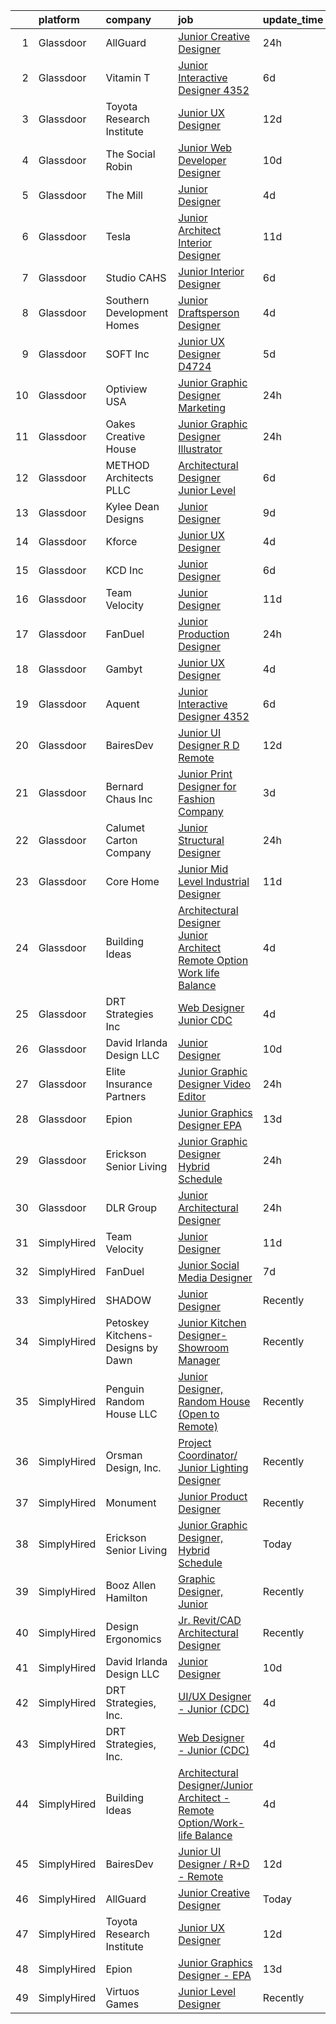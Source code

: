 

|    | platform    | company                            | job                                                                                                                                                                                                                                                                                                                                                                                                                                                                                                                                                                                                                                                                                                                                                                                                                                                                                                                                                                                | update_time   | location            |
|---:|:------------|:-----------------------------------|:-----------------------------------------------------------------------------------------------------------------------------------------------------------------------------------------------------------------------------------------------------------------------------------------------------------------------------------------------------------------------------------------------------------------------------------------------------------------------------------------------------------------------------------------------------------------------------------------------------------------------------------------------------------------------------------------------------------------------------------------------------------------------------------------------------------------------------------------------------------------------------------------------------------------------------------------------------------------------------------|:--------------|:--------------------|
|  1 | Glassdoor   | AllGuard                           | [Junior Creative Designer](https://www.glassdoor.com/partner/jobListing.htm?pos=117&ao=1136043&s=58&guid=00000183a1d92fa4a45ad62f69bbd730&src=GD_JOB_AD&t=SR&vt=w&ea=1&cs=1_a139cc64&cb=1664867709388&jobListingId=1008181072001&jrtk=3-0-1gegtic39jflg801-1gegtic3oi153800-6b2420f902117d4f-)                                                                                                                                                                                                                                                                                                                                                                                                                                                                                                                                                                                                                                                                                     | 24h           | Remote              |
|  2 | Glassdoor   | Vitamin T                          | [Junior Interactive Designer  4352 ](https://www.glassdoor.com/partner/jobListing.htm?pos=114&ao=1110586&s=58&guid=00000183a1d92fa4a45ad62f69bbd730&src=GD_JOB_AD&t=SR&vt=w&cs=1_2a88e1c8&cb=1664867709387&jobListingId=1008165450943&cpc=F4EED0218A761C36&jrtk=3-0-1gegtic39jflg801-1gegtic3oi153800-45dbbc2ffe009176--6NYlbfkN0DMrcEu7yrtATojKJA7cEzGQ3FdRGWLh0CZQInL4ECGI6k5tN82kdM0cJmh4vC7GgggQDvIJaME93-siCc8CewYdoUSr6PBPqrEG1KDMMpBVW3MGgeniwtBM2cZMBedkwMam2HPc019PgExOQnT7OpD9fpgr0syFxiBw5Z7WHLauznNIZ0NTpmrdnleybENvTNP_VaCShwHtldg5HV8EI4cM42hRPO-rZQSpWdXiCO2H6TQyPuJGQRQokB_v8XrqDsiW9zWh_npUFSvRAxxLOmn-7KMS8d5UaZ4L74791XEf3po7omE2kaygZEM1BrQTdCXCXy9Tf-Lc3Tzj6bF9nDZ0kYFdGbsdSQsFy3DpglJ4Hg3PX6A6eGrFHrVJPS5TtIXVpQ544mrR4TgqZTPJcXDEC3xkLo_QrVvIuz-MUaVuoB-Yvo7c4IyYmpnLxN7CE5aDwbpAasGFkCyObhiuLlRXQC2bS9P3qFFPnmNPwPmG2Lf8aWYk0en)                                                                                                                           | 6d            | Santa Monica, CA    |
|  3 | Glassdoor   | Toyota Research Institute          | [Junior UX Designer](https://www.glassdoor.com/partner/jobListing.htm?pos=113&ao=1110586&s=58&guid=00000183a1d92fa4a45ad62f69bbd730&src=GD_JOB_AD&t=SR&vt=w&ea=1&cs=1_c5f9b850&cb=1664867709387&jobListingId=1008154395626&cpc=334ABAF5D42DC775&jrtk=3-0-1gegtic39jflg801-1gegtic3oi153800-f67843274f24dfd7--6NYlbfkN0DSgjPPcnEdvoK3uuxfISLALE6pB1FR7YSHOr_tSg5_QGIhoz_2VqUepdcKLBLI_zT8gjyfR1r67aOTbgheK19SQpXGle3g4VY2c30lMRAY4mIgBgEwCLhgJWsabSw76xIdLQzQTrpVtAGGFxggeZHQv2ARMYsVTb7oNmNoJVFJjyIc4Ag7TCw6NhUEhyyO1j2YwBJx5FeUwGbtHgx-jY5lf24NvA2YL-y6MvkiT2JBL9Vm5F9zf_Nlg27UQrdXD-f2WJqRU1L6_OmCFRsZ0mMOFX_pG76YLt93RnP2zGIfkgXz9SKOVSvSqYZhIJv1_BCDhJYHKYki06RXYz0d4iJ1yBuzNXu7lE2QDBRBd_SLtpVYIbMz_sAxwylPvgH1AW3f6VQQMGL5KOt5B55c9FZIbsZ7dtVet5ZpRUI0xzM4iNV-GtmTi0quC6JxO1yRl8DzML3T7Yg5-mnCsK4P1VK-LCBdTZGxiy4uV8w4skN4dWZVr3wszgHdOtsVZuLHDSFI_TLtk632q0sdsQy3awyJRjn0lUg3RJT3uto32qyoACokUOZJeQjfMzqfL2v0OhTTTuHwwICI9w%3D%3D)                                          | 12d           | Los Altos, CA       |
|  4 | Glassdoor   | The Social Robin                   | [Junior Web Developer Designer](https://www.glassdoor.com/partner/jobListing.htm?pos=110&ao=1110586&s=58&guid=00000183a1d92fa4a45ad62f69bbd730&src=GD_JOB_AD&t=SR&vt=w&ea=1&cs=1_aeec2533&cb=1664867709387&jobListingId=1008158385207&cpc=1160948BCBA38B5B&jrtk=3-0-1gegtic39jflg801-1gegtic3oi153800-a4700ca198d49a1e--6NYlbfkN0BVEiCwtio_zq3mOGmhG3aHdQny94tlzy-k67z9IkphDraalBvzlH_uzJy8THcCVP2waJSd3yiwSETxdtK4p7WGdYe6iEdQIgLTJgRkgtmaAG-Ira_mL4q6O-3H-ODYq0f377Ah1rO660J0oLi7zvjCMqIM9s-nWo1gLlJP3or2dewY9edJ01451bpvce_yHEf2jgI3HsrPrdxzkZDip7A9YRNH_EJqnVYv-DSnviDPRwbGVVgkRNBZo0jPjELbzCVqHyeVbPM-V9eX1T2xXsu5B1_gnUWytabnUqDBrkCAYWF4uhbQXkuTIxHy3Nj_CFYj8TnjhWMtsfXfy21knjRX5LBlSL1EqaRhkAveF5yez3_mLuvXU9alh3uIsvgUKc9LUmiNB014rENd765xCa0bQAr14pkTVRvr6CzAEYp51IqVK1XHLZyn211tD6nIF_gFoF35pPTo-dxQiQZF9tLwHlqWo6N64Chpjmu5WdDqEjjYYr5bRFL7HJkUgt4hb1dQHlembUI5gaBdykFfPEiL)                                                                                           | 10d           | Dallas, TX          |
|  5 | Glassdoor   | The Mill                           | [Junior Designer](https://www.glassdoor.com/partner/jobListing.htm?pos=130&ao=1136043&s=58&guid=00000183a1d92fa4a45ad62f69bbd730&src=GD_JOB_AD&t=SR&vt=w&ea=1&cs=1_4858ca01&cb=1664867709390&jobListingId=1008172673054&jrtk=3-0-1gegtic39jflg801-1gegtic3oi153800-1a6e140fb066fe51-)                                                                                                                                                                                                                                                                                                                                                                                                                                                                                                                                                                                                                                                                                              | 4d            | Chicago, IL         |
|  6 | Glassdoor   | Tesla                              | [Junior Architect   Interior Designer](https://www.glassdoor.com/partner/jobListing.htm?pos=109&ao=1110586&s=58&guid=00000183a1d92fa4a45ad62f69bbd730&src=GD_JOB_AD&t=SR&vt=w&cs=1_202e5745&cb=1664867709386&jobListingId=1008157147737&cpc=AC285F3A3ECA6BB0&jrtk=3-0-1gegtic39jflg801-1gegtic3oi153800-baab56ef739f0413--6NYlbfkN0BkX03mv_qGbDFMol2YHqLRvzzvm2LmpzMO_FcYL_FtJlnJTzsjtFTdelRG5HbGrIeCZP9oCSI6IjmtPfiaj1XlVDlKXTdk79O9MqA69GgrhOkpmoaxVkjofgwpyWtxEPX-zC5RzbA9b3UcYY3vSKuaYyofKiHffW3Wu3hWJtqiaAsnMzU8A_Pr9_S6Yr3vrnf0Yyya_xzDhsUejTtw0lC4I4s40oilDv8cFVgpTm8UpTxKSsYJQqnHX1A-rbUuPF4m0naIGl9lzuH6CUDTGge_F7vZ0VCevUuA9WEtiHxfAVoVSn8JnIfekaBBZalodqEtdP2vJNl-wyX8y9F7dwm1nMhYUPCyA6QV4U4YbmSx5pjX-y9sUdW_jMXEHPUeMTkJ_xt8hCsWs3gQx9K2dwkKOLFZTEQigV_d2RiEYWqbaZGWlXYtSVHUB6zFAZjWnklnlLkIcXhfKMSD0H35yfO6iABfeo-3VCnzgDh0TMgz21sJAPm_mLvZFfrTAYrbe_g%3D)                                                                                                           | 11d           | Austin, TX          |
|  7 | Glassdoor   | Studio CAHS                        | [Junior Interior Designer](https://www.glassdoor.com/partner/jobListing.htm?pos=105&ao=1110586&s=58&guid=00000183a1d92fa4a45ad62f69bbd730&src=GD_JOB_AD&t=SR&vt=w&ea=1&cs=1_63d58782&cb=1664867709385&jobListingId=1008165933467&cpc=BBD63848FB84346C&jrtk=3-0-1gegtic39jflg801-1gegtic3oi153800-a01a5fd29f97d5c4--6NYlbfkN0DI5hppOxWOBgc174CRcwCmRLsHO3FD312RuL3u3fOfFBm2g3QpF4lgnho_ExlUiGkhkr70htCxpGbDgmcJR9_63K7l6s2u-FTfni3c7wjkBfzyRznSnZAaU-Ca0kRfKpIFXjn1Crtz2B2Yu-4kctoevK_Au9y-5ZC5vwDwulv-simWz9TDG3D9WfyyjwlKQSKWpoz4b-9A35F_TwJS77eMbC_vAsUZ9_i9xgEGCtofQoUh4pRpoFiDkWuHkVaGI0ejiqoKB1mE3CmCxfBAZZsc_yoSQGPLigchMlHX32apgByLdayJ28Fhy4Xsk3ufy3gGIZhUxAt3PHq1svkAU5rGbNvVezl-NNypaYNsGOsWH9IfEe-jTnSSbiCSNkzchoGp90oAb9ihdwBWjSh0IXgtSzCd9ztSolOCjznx1lH7bZBP6NZjJyA7_HH8ZMwWw1mWwdAR7XXNGz6xNg7DPW2v4viFlqGjSfS9FitMJODExDImBYCsqChVnDo-w3XkNg7X8eivwLkbbw%3D%3D)                                                                                                    | 6d            | New York, NY        |
|  8 | Glassdoor   | Southern Development Homes         | [Junior Draftsperson Designer](https://www.glassdoor.com/partner/jobListing.htm?pos=123&ao=1136043&s=58&guid=00000183a1d92fa4a45ad62f69bbd730&src=GD_JOB_AD&t=SR&vt=w&ea=1&cs=1_44289592&cb=1664867709389&jobListingId=1008171027254&jrtk=3-0-1gegtic39jflg801-1gegtic3oi153800-e982a287aa41a65c-)                                                                                                                                                                                                                                                                                                                                                                                                                                                                                                                                                                                                                                                                                 | 4d            | Charlottesville, VA |
|  9 | Glassdoor   | SOFT Inc                           | [Junior UX Designer   D4724](https://www.glassdoor.com/partner/jobListing.htm?pos=124&ao=1136043&s=58&guid=00000183a1d92fa4a45ad62f69bbd730&src=GD_JOB_AD&t=SR&vt=w&ea=1&cs=1_e12be8e7&cb=1664867709389&jobListingId=1008168032948&jrtk=3-0-1gegtic39jflg801-1gegtic3oi153800-abeb21ce7308843c-)                                                                                                                                                                                                                                                                                                                                                                                                                                                                                                                                                                                                                                                                                   | 5d            | Remote              |
| 10 | Glassdoor   | Optiview USA                       | [Junior Graphic Designer   Marketing](https://www.glassdoor.com/partner/jobListing.htm?pos=107&ao=1110586&s=58&guid=00000183a1d92fa4a45ad62f69bbd730&src=GD_JOB_AD&t=SR&vt=w&cs=1_569d3c68&cb=1664867709385&jobListingId=1008181289962&cpc=ACAF1607C5C1E404&jrtk=3-0-1gegtic39jflg801-1gegtic3oi153800-4695a573cfda8007--6NYlbfkN0Cd5ZvLdai7cR0fypH5_WiGezUQesq24dbKuF0ly35ya4IdfCtp78t7xY3oWe0vUXp8QL-R40ejT13w5eYYkLf_R7Ea-pwhMMwLFoMDszsPzA9kQS0l8i2EF_F9LzkHGj5MMyOMWIpZc733e4EbuEhVv37DUhvCchSXVKcxHFf0dFcJJQc8Kek7uPQ7tg2j8iYXzHbDZnioxu7UN7lK8CQu7N8lFVnEV-oFu1Eln9yFjnNSxmdgXAi5k5QoNaDyxUQI918gnap3Gzkq5Dt61gda83HFdfEDY8307merizWvTEMaBy-nsO1WjLiE7B-prKsWW7TKAc_yaKjhboy7YdHCDg1Zs5w97MHJjbF2wOWA_tmZryRFhiJVS6c6nv5qrVB7-5DGIqOPispYR4GOdkN7wvzTbz0VKarJ24JrNb79eT-9eOWvR8WG_L0PG2KE97U4BxKA5_FCVvNHju_pawz8uWVgbHqPCNdPX6wnuV_mt63qZxD8NIEQ5pfpZ5n4Vcu7nDm399GWcQ%3D%3D)                                                                                              | 24h           | Jacksonville, FL    |
| 11 | Glassdoor   | Oakes Creative House               | [Junior Graphic Designer Illustrator](https://www.glassdoor.com/partner/jobListing.htm?pos=119&ao=1136043&s=58&guid=00000183a1d92fa4a45ad62f69bbd730&src=GD_JOB_AD&t=SR&vt=w&ea=1&cs=1_55eb032a&cb=1664867709388&jobListingId=1008180462829&jrtk=3-0-1gegtic39jflg801-1gegtic3oi153800-7d7b7201f1049896-)                                                                                                                                                                                                                                                                                                                                                                                                                                                                                                                                                                                                                                                                          | 24h           | Oklahoma City, OK   |
| 12 | Glassdoor   | METHOD Architects  PLLC            | [Architectural Designer   Junior Level](https://www.glassdoor.com/partner/jobListing.htm?pos=111&ao=1110586&s=58&guid=00000183a1d92fa4a45ad62f69bbd730&src=GD_JOB_AD&t=SR&vt=w&ea=1&cs=1_7e8c7d5f&cb=1664867709387&jobListingId=1008165302403&cpc=2CAED5C921A5F994&jrtk=3-0-1gegtic39jflg801-1gegtic3oi153800-f9dce6c78ba47d22--6NYlbfkN0CO3DEfAY9A68AIVwcxeRGvQUfeLcLgbZIyCfLEHxv2SRUguGQXX01tUzENjghuhaQHQuA7KkMCqbvHtt6pqHIQQT6og5MPzlZ_kzal7oTMeoRhvxRx0zTISGet1tqd_zCozlq_F1wPdSktW57OBvqQPerhuNmfKO-sVgu6iaFQ-nnb0RbS8hEShM3_Stgp9dXX02dztw49pkFdiUryZ0_9AM3FPxISyiSW7VskNfpd5bpgt-SuWYqckg5ZSVBbw5Q9ic6NwoXhmhi4Qq_Q67pc6F-rKos3ETnu-vqyHZu1T2gfVJKgd5hNZ1NbiLrWR6gTJZZaf169JjaxODY085Ppj_lCA9BcLP3h__U7MF4Xow51XcZaJjDcVNsamkErK91LDUo9hfSVrljilrFGw7qV1LhAYjVVs2HophPGXlpGRy8mt6XAC8Jd3Qgo7kdNnmT0VgUodJZ6g8qlYje3gUHS4nV8jmt7PbiiHtm7VTNTu8bj3EUkwqoFEzjbzv9NEcIYPLagSPxVncvIcBroKVzp)                                                                                   | 6d            | New York, NY        |
| 13 | Glassdoor   | Kylee Dean Designs                 | [Junior Designer](https://www.glassdoor.com/partner/jobListing.htm?pos=102&ao=1110586&s=58&guid=00000183a1d92fa4a45ad62f69bbd730&src=GD_JOB_AD&t=SR&vt=w&ea=1&cs=1_6a1eece3&cb=1664867709385&jobListingId=1008159854486&cpc=BCE4811A78D39AF3&jrtk=3-0-1gegtic39jflg801-1gegtic3oi153800-fcfa0780f01d2a55--6NYlbfkN0Cp_WSJKd_Pz82imZmURPbhd3kYBsiZi4lpMLOH6vOlLB-LEcol-KST92eX56XseSu7_XRBgLNnsukvZSvayF_ibuyQRI24QrLIgeW_X0TIP-1c6XBOjUXYISGabDf_znZ3LIGyqdBdxLV8g6yeWLqNY_BrjwfwWYrcmDQFmiH78O87KxhNaJwXdVsXSk6s9_8oYEss5fLk8VQWxPP7t9U_mQ4nRClqt_G-H9ULiMzNGBhkyn4CZelaW-kboioISh66gNYCcQCc31LhxarL7hH90HNFPTh4mQLH5OJdE3vr8QyHBMEB5ZQYGlwqWT48JYRJF9UDkWE80af5dnjVSTmV1jPq7BtPVZzSjOUEeX9wQiBOgG46kOt2oP0uKCS_kADzJhPH_SOgLL3lwO0AmlDEMIxpkybiQvu1mGkVDBrwtb5NiDk7WlR6a-E9FyM7kvmGnWr8aCaeljTuQeRZyr5uxXX6M4naxI3Z78huvejWCji4RCQqFIi4AyVSsLQUc0g%3D)                                                                                                                           | 9d            | Las Vegas, NV       |
| 14 | Glassdoor   | Kforce                             | [Junior UX Designer](https://www.glassdoor.com/partner/jobListing.htm?pos=115&ao=1110586&s=58&guid=00000183a1d92fa4a45ad62f69bbd730&src=GD_JOB_AD&t=SR&vt=w&cs=1_aa0a6caf&cb=1664867709387&jobListingId=1008171475806&cpc=AC285F3A3ECA6BB0&jrtk=3-0-1gegtic39jflg801-1gegtic3oi153800-4a452bcb5cd9e192--6NYlbfkN0C5IatSLh_Ak1q39eQQoPIxD737RW9NeiYGvIRXkrLjEBkC4LI6KweFWWPiS1PvvlwxA2m4CamoTgepIAcWS80dPYAlTDVotPDnTeOmZ3__NdUJMpsQ3s7hqh9LKGbit0-us6r01nDV-_8hIfKReOSUzPHKs3LRX9K02WsIylTwfIT-Oc6-pOe4ayL4YP-UrA44lDRb2-fwXAaHYpnMuvazFpl73ItFl2iRY6hezUv-OEPrZQnXD0O1KXJw5XUZyf9Mei1JbYXvBwvm3C7V5WUb0fjZGVJXgv10y-pH91hQrnB5E5Q-uhNzHTOysdzYSe9s9C2GUVIsn_zSqq3bs6nli2RoIeTDfHtc7lnhLiRlVUolO5OyHG4eDff-pdv4LbGKojRhsJj8lrgPumskswUUp8mHofxw9uFnXLA2hVBL3swqj3mD2EQYEfVxLJJawKlyFOKQaXJsLt6lvCQ6WWiiJ3qZXOxVm0emXmIxUqmkMvom9blsj2qzhskN_4g9Sm4GwqL6KtYTtzTo3q30ULIcvFJK9nAipLe2iZoWlpZ8K0YApX9RuaENof00XgKQNBHIqCK6jcXuPZmyq4BfKNLGEMAjdrdqSEw%3D)                             | 4d            | Wellesley Hills, MA |
| 15 | Glassdoor   | KCD  Inc                           | [Junior Designer](https://www.glassdoor.com/partner/jobListing.htm?pos=129&ao=1136043&s=58&guid=00000183a1d92fa4a45ad62f69bbd730&src=GD_JOB_AD&t=SR&vt=w&ea=1&cs=1_34926c48&cb=1664867709390&jobListingId=1008166297498&jrtk=3-0-1gegtic39jflg801-1gegtic3oi153800-a6248765106b541b-)                                                                                                                                                                                                                                                                                                                                                                                                                                                                                                                                                                                                                                                                                              | 6d            | New York, NY        |
| 16 | Glassdoor   | Team Velocity                      | [Junior Designer](https://www.glassdoor.com/partner/jobListing.htm?pos=122&ao=1136043&s=58&guid=00000183a1d92fa4a45ad62f69bbd730&src=GD_JOB_AD&t=SR&vt=w&ea=1&cs=1_c188b891&cb=1664867709388&jobListingId=1008156664488&jrtk=3-0-1gegtic39jflg801-1gegtic3oi153800-158a96fec4a60011-)                                                                                                                                                                                                                                                                                                                                                                                                                                                                                                                                                                                                                                                                                              | 11d           | Remote              |
| 17 | Glassdoor   | FanDuel                            | [Junior Production Designer](https://www.glassdoor.com/partner/jobListing.htm?pos=121&ao=1136043&s=58&guid=00000183a1d92fa4a45ad62f69bbd730&src=GD_JOB_AD&t=SR&vt=w&ea=1&cs=1_298e5760&cb=1664867709388&jobListingId=1008181112164&jrtk=3-0-1gegtic39jflg801-1gegtic3oi153800-8e23cb7f0ffa0fd0-)                                                                                                                                                                                                                                                                                                                                                                                                                                                                                                                                                                                                                                                                                   | 24h           | New York, NY        |
| 18 | Glassdoor   | Gambyt                             | [Junior UX Designer](https://www.glassdoor.com/partner/jobListing.htm?pos=120&ao=1136043&s=58&guid=00000183a1d92fa4a45ad62f69bbd730&src=GD_JOB_AD&t=SR&vt=w&ea=1&cs=1_ecb8a25d&cb=1664867709388&jobListingId=1008170290257&jrtk=3-0-1gegtic39jflg801-1gegtic3oi153800-56ffb5caf77c5941-)                                                                                                                                                                                                                                                                                                                                                                                                                                                                                                                                                                                                                                                                                           | 4d            | Ann Arbor, MI       |
| 19 | Glassdoor   | Aquent                             | [Junior Interactive Designer  4352 ](https://www.glassdoor.com/partner/jobListing.htm?pos=112&ao=1110586&s=58&guid=00000183a1d92fa4a45ad62f69bbd730&src=GD_JOB_AD&t=SR&vt=w&cs=1_9db26f4c&cb=1664867709387&jobListingId=1008165513680&cpc=9908D8D4413DBB8A&jrtk=3-0-1gegtic39jflg801-1gegtic3oi153800-bf130ab23b83691d--6NYlbfkN0DMrcEu7yrtATojKJA7cEzGQ3FdRGWLh0CZQInL4ECGI9gD0Wolx9R2v-Aex0-GK04wuCgzflPBRkRQfW92hu5bdB7I5i80oD0xKC7ZbT0oWx1mhDK9tT_G3lq83ALv5_npUo_hMljb4KaRsw9wJdbbIoRv6v9BEzOoHSMB09PFnPjUSL9qBMhxw_hcJBbm_WXjlXU660GYkXEW2qQ1C90B6FYqDkwuuiIbCVd2ZSrHmx7SGn3rlQVOVXcoNj1kWu2TPb7A4u9JnICXBfcKqdgoBbb3uMI-OI9CGhm_qUhBzJI1HdVn_EwgjpQsEuwvbbxYl0jkY4WnQfjNvmgC_0VVGN619OozFnfAWCQAMMB2h2wLgoWN8qeJ9KkAyj9KDkROiwcJRIfjZvLhQLDAAw8Q1VlQENpp6EaRmSUcgLxYAupI-il_-zyHEv71WtjO28wRC2ogWpIVIA%3D%3D)                                                                                                                                                               | 6d            | Santa Monica, CA    |
| 20 | Glassdoor   | BairesDev                          | [Junior UI Designer   R D   Remote](https://www.glassdoor.com/partner/jobListing.htm?pos=103&ao=1110586&s=58&guid=00000183a1d92fa4a45ad62f69bbd730&src=GD_JOB_AD&t=SR&vt=w&cs=1_ec3a25af&cb=1664867709385&jobListingId=1008153488457&cpc=AC285F3A3ECA6BB0&jrtk=3-0-1gegtic39jflg801-1gegtic3oi153800-22334d203f101bca--6NYlbfkN0BfEGkshao4EhrCCf7LYqKO8VNtf9vkQrewuI3DmTR_-G3zJxSBeo1ORWaJUaUR2cJI3o73wb8YKaLcgKq9WK8IYI59m15eV8vcglsZZ7ypdJc15E26d6NhZag-UM6mUgzEdNHISO5vO8yL995Y577DP1X9IU0A_Gw2Cg4aVT9LV24askMhQnJMU4ee5wcut9HHaZSMtcLpiRWwSquTZrv7a0WX-h1m2l0YAxcaNdO-0w2A3fNoip9y5WyZ7JIsozqFmjQbOq7tVf1MpRw94HJiKOhf1C8uDr7ITd94LflU9CmCTeUTFaFSt-jm6ZCqzOAVCY1-bC9lfRNTJrBFTpzitlxr9hQ43mvY3z8fqU8PJalCY2IVeCEbzzRJHadXxiNveM6vgfmi7E0jBUxx1ofkb71hWP6mvR1zDXnIaGF-_p4_vVEjF_wpxqeOzieEMyUDf4CTX1GeGWPayPT32s_c6utTPse7NiJJEVc4WNCntMiJvQL_3jyY74cwpZXAJC4WvisnHly-OIdht5N6UTfyYhRbNAYqAfLEhocalmVsHzpAfnwkxTy3_rcEVnuiIllMWsoT3A6IkgLTLwWKctQI)                            | 12d           | Colon, PA           |
| 21 | Glassdoor   | Bernard Chaus Inc                  | [Junior Print Designer for Fashion Company](https://www.glassdoor.com/partner/jobListing.htm?pos=126&ao=1136043&s=58&guid=00000183a1d92fa4a45ad62f69bbd730&src=GD_JOB_AD&t=SR&vt=w&ea=1&cs=1_1109d82e&cb=1664867709389&jobListingId=1008174856793&jrtk=3-0-1gegtic39jflg801-1gegtic3oi153800-ee25163606fae2f3-)                                                                                                                                                                                                                                                                                                                                                                                                                                                                                                                                                                                                                                                                    | 3d            | New York, NY        |
| 22 | Glassdoor   | Calumet Carton Company             | [Junior Structural Designer](https://www.glassdoor.com/partner/jobListing.htm?pos=125&ao=1136043&s=58&guid=00000183a1d92fa4a45ad62f69bbd730&src=GD_JOB_AD&t=SR&vt=w&ea=1&cs=1_4698d9ed&cb=1664867709389&jobListingId=1008182331157&jrtk=3-0-1gegtic39jflg801-1gegtic3oi153800-bfca536fabb7f1f2-)                                                                                                                                                                                                                                                                                                                                                                                                                                                                                                                                                                                                                                                                                   | 24h           | South Holland, IL   |
| 23 | Glassdoor   | Core Home                          | [Junior   Mid Level Industrial Designer](https://www.glassdoor.com/partner/jobListing.htm?pos=106&ao=1110586&s=58&guid=00000183a1d92fa4a45ad62f69bbd730&src=GD_JOB_AD&t=SR&vt=w&ea=1&cs=1_f990f96b&cb=1664867709386&jobListingId=1008156590778&cpc=E773D000C9BC26FA&jrtk=3-0-1gegtic39jflg801-1gegtic3oi153800-626ca36a7bdbee6d--6NYlbfkN0Bv3BuL00Aja834RgiiAmOpNJI9Ln7tSjVxl8MWezLy2sN4lrFKydtuizsZoCWwV-S61gF-1oUn-Sd3L1bXUnEZjAAehKd39JoA2NQorIcg3pjaG_zRYwsT_E7Z1Yei4bTmJpNx8OWpsNunDDt1K2xp2EHWLTOmpgv4VcUkZEJNQ-H1R7y6E5bwISB65b7405otP5Az94_IlzEIzLCHQyQ6wiMn_i5Sh63WBSc7lhxS8IKNX2vJNIC-g4l6uxGZLql39CBudmxx3asrQBEigj1STUUF_JbH8G2XDaQJPR3RU7hPVTKPGUtvdgwS2vkrZjJ9mf72WfmE6R7eLmhrzrVrIeU6hrmaY06f-u6lQM56Z1MTb2mkm1UpAuCET4475X1GoYrMMQ7BjPJt6fexnECuVKy68A6j3OSsBbCDwcfInS0IMC0pyT4NT1W7D8ZR9Sg24ZLfc5Do5oFW80qGGLWX6W5kTgDP-RJ9-kau10wTUHVCxmo4Tr2W5unE8uam9Kzsiiap_d-IX6e6wikxileJuZIz4iS5FYE%3D)                                                                    | 11d           | New York, NY        |
| 24 | Glassdoor   | Building Ideas                     | [Architectural Designer Junior Architect   Remote Option Work life Balance](https://www.glassdoor.com/partner/jobListing.htm?pos=108&ao=1110586&s=58&guid=00000183a1d92fa4a45ad62f69bbd730&src=GD_JOB_AD&t=SR&vt=w&ea=1&cs=1_947af7f9&cb=1664867709386&jobListingId=1008171437008&cpc=42BEC95245890617&jrtk=3-0-1gegtic39jflg801-1gegtic3oi153800-219b57044d28879b--6NYlbfkN0BoeN8o2TtYIymYcGb3iHz_h7Kekt3ZVqOBcUvSGCcqparWjHNWVZZeWm_o72GM03fkO-FISpGjvi4pdg0b0qwW4F72u2hYhog7KeZh5pias19Rn4o8jGfQIOtxJheQWe-xaLrRfQU2ZbBuQctM44gLQG6MR5PCtcJMpquPKL3utDUq2MH-VfxrdwcE7Lro0mCpXveVwQNFusYHGZ5BoggkL-m_0bqpIO2p-39NwHhcb8lG4Dqlw6R6UEMyvwP_jBy-zhFsfPvzewyboGcPyEzjA4yQ215MY6QsBOJOJhPb0ticsM3UQkJKyUTmNNRpPiKIKjkeuPFTfGDum0q6Vtohbeo6Ynt41VBhuPD70gnmfY7W5WHSDk_GpfsOvozlFtWjHAbTgFRK3Uj7SVuLmcm-s8W2kDB4eSs1xgj9fNoD2Z4amrEjWWt0yKoUqdpSr0pJKgmVp7cezfrH6eTfZFdTAHwhQmQWxzHXbM1oyXtoDcJl0CMxXky6LFoCwD2_ddUTVxgvbNqnQ-WYQHie1H2N0SHD130_8tOeWPhwgqdsdg7nySf1YyIA-t0Tl3h-wUE%3D) | 4d            | Nashville, TN       |
| 25 | Glassdoor   | DRT Strategies  Inc                | [Web Designer   Junior  CDC ](https://www.glassdoor.com/partner/jobListing.htm?pos=128&ao=1136043&s=58&guid=00000183a1d92fa4a45ad62f69bbd730&src=GD_JOB_AD&t=SR&vt=w&ea=1&cs=1_e03c7217&cb=1664867709390&jobListingId=1008172109669&jrtk=3-0-1gegtic39jflg801-1gegtic3oi153800-5ee42a531f4cdbb5-)                                                                                                                                                                                                                                                                                                                                                                                                                                                                                                                                                                                                                                                                                  | 4d            | Remote              |
| 26 | Glassdoor   | David Irlanda Design LLC           | [Junior Designer](https://www.glassdoor.com/partner/jobListing.htm?pos=118&ao=1136043&s=58&guid=00000183a1d92fa4a45ad62f69bbd730&src=GD_JOB_AD&t=SR&vt=w&ea=1&cs=1_a35278af&cb=1664867709388&jobListingId=1008158917300&jrtk=3-0-1gegtic39jflg801-1gegtic3oi153800-ebe0bb29279e129c-)                                                                                                                                                                                                                                                                                                                                                                                                                                                                                                                                                                                                                                                                                              | 10d           | Remote              |
| 27 | Glassdoor   | Elite Insurance Partners           | [Junior Graphic Designer Video Editor](https://www.glassdoor.com/partner/jobListing.htm?pos=104&ao=1110586&s=58&guid=00000183a1d92fa4a45ad62f69bbd730&src=GD_JOB_AD&t=SR&vt=w&cs=1_8c7d289b&cb=1664867709385&jobListingId=1008181127584&cpc=76BDADE3D6D9A820&jrtk=3-0-1gegtic39jflg801-1gegtic3oi153800-217309723af9222e--6NYlbfkN0B4jp5mfsiLEiFpPCxOna81i2z6rJx9ZIZWhVZJ6SFnYfVQEZywHNdoFAJzM_W92NNFCGb7k2B7j3COkg7c_g4ydRHQBoS7uTSd8G9Ebt5LYCMrmtYGtZpuSSZzmQDa1ARWAgQwZT37U7sLnD4sG5FghobUI8WOOCzQHxG7ih1V5RYTGMAxoWZcEc16yOuQBsbr_Jjg9PyY4ac_g5xy0urpwYvHRBBhCF8h29mFH93-DiATHRqEhGmYlQdJ8JzNdWqK_t3-mGa0FzkykEXXrp_vlT-Nc-P-XB7IXDUdTzDePjioDZ9s6BXgB59PPGNc8QFnHybAFcjQfCSFLNj8fQlYFgo186EpaQ-U2QLl7E_4h0-Ck4AsxfIwAWGebPnsGqnJWy2rSuFYNPNUz7W_FjDVkehN47wW44Kk5D1TgXzfx362wjItkyQwaQUo0QRt-_MNKthtAvzWzQBYi8vV_D6pmQkXmhRCmA2UIengEI8HKpddM4SSLoQDe8FWg6vofSra7HGIcLkjwQ%3D%3D)                                                                                             | 24h           | Palm Harbor, FL     |
| 28 | Glassdoor   | Epion                              | [Junior Graphics Designer   EPA](https://www.glassdoor.com/partner/jobListing.htm?pos=127&ao=1136043&s=58&guid=00000183a1d92fa4a45ad62f69bbd730&src=GD_JOB_AD&t=SR&vt=w&ea=1&cs=1_0691ef37&cb=1664867709389&jobListingId=1008151556127&jrtk=3-0-1gegtic39jflg801-1gegtic3oi153800-514c94be094b6f47-)                                                                                                                                                                                                                                                                                                                                                                                                                                                                                                                                                                                                                                                                               | 13d           | Remote              |
| 29 | Glassdoor   | Erickson Senior Living             | [Junior Graphic Designer  Hybrid Schedule](https://www.glassdoor.com/partner/jobListing.htm?pos=101&ao=1110586&s=58&guid=00000183a1d92fa4a45ad62f69bbd730&src=GD_JOB_AD&t=SR&vt=w&cs=1_3ca13382&cb=1664867709384&jobListingId=1008181622820&cpc=52D3555E595CCC3C&jrtk=3-0-1gegtic39jflg801-1gegtic3oi153800-0951b05987dfed0f--6NYlbfkN0Aw3paYmwU6FofVDdXTN6b2jRH4engFYV06vIOeUBvgcMPmiZAagjCk1RrrziBtCf7tpnaIWTetQkU4Bk801G2TR76OEPdi5tqiW5RJSEKhClqLDEX6Edi6ruZ8jWTKy4HMvfAcukzUPcxMktpIdwdVjvOEItJhGX0NcMu91RrkW8vjKZfufOqILXUCeVvJdtL1LnOvgSdK7RtlfeSz03Op6nbgX2UwEx_LJ2NUZYFgDEMgB2scxo1SGlou-6t7GK8-Chd_J7C7EI6hnFvZ6IpOwCIr51dbSFF0ABslH4bBPmtwGBdVPz0aWUXLbn2XPEREDw7PkJCFv59TLtJ6i9qtXjSKmS-dMFrvzQCNSiZFXskZat6Rruy9_Ccov6zDlpn-nvLWQm9GXIAYZzUREYihSXfwDE4RyNuDgyJqM-XdocB07CcHqs3QlP9vw--dXAGhcO3UYwiDki4Qd6Bt3gnfD1Ip8knAVNTFIBvCgVMRRujXnWV6W3DL0zWE0eZI8hHC8Ql9lsQomeW5-jWpWOsX8K6rvzrzvX8Gs2sq-r9gqJiEYS0roKar)                                                     | 24h           | Baltimore, MD       |
| 30 | Glassdoor   | DLR Group                          | [Junior Architectural Designer](https://www.glassdoor.com/partner/jobListing.htm?pos=116&ao=1136043&s=58&guid=00000183a1d92fa4a45ad62f69bbd730&src=GD_JOB_AD&t=SR&vt=w&ea=1&cs=1_e0ccfa57&cb=1664867709388&jobListingId=1008182185380&jrtk=3-0-1gegtic39jflg801-1gegtic3oi153800-5a4f85e0ebbe7dbe-)                                                                                                                                                                                                                                                                                                                                                                                                                                                                                                                                                                                                                                                                                | 24h           | New York, NY        |
| 31 | SimplyHired | Team Velocity                      | [Junior Designer](https://www.simplyhired.com/job/sEBKX6T3LWHxGCzkGvfEOfbV34cLFky3FMq-zwVEgitp-90KjPNDJA?q=junior+designer)                                                                                                                                                                                                                                                                                                                                                                                                                                                                                                                                                                                                                                                                                                                                                                                                                                                        | 11d           | Remote              |
| 32 | SimplyHired | FanDuel                            | [Junior Social Media Designer](https://www.simplyhired.com/job/Fz3BgXuKqLYDHzhJZWJNivi1VI2AQLk55lnW0DRiuDRHCDnAljnsYQ?q=junior+designer)                                                                                                                                                                                                                                                                                                                                                                                                                                                                                                                                                                                                                                                                                                                                                                                                                                           | 7d            | New York, NY        |
| 33 | SimplyHired | SHADOW                             | [Junior Designer](https://www.simplyhired.com/job/agjV5-y7l0QccSCnq658GZwD0W9D72p0vH3jw7aFomUueqQec7xVvQ?q=junior+designer)                                                                                                                                                                                                                                                                                                                                                                                                                                                                                                                                                                                                                                                                                                                                                                                                                                                        | Recently      | New York, NY        |
| 34 | SimplyHired | Petoskey Kitchens- Designs by Dawn | [Junior Kitchen Designer- Showroom Manager](https://www.simplyhired.com/job/bBgCganqxhHUWIHHbG6LIz2kj7TjXarug96hiSAewXa31mDSMjPzGg?q=junior+designer)                                                                                                                                                                                                                                                                                                                                                                                                                                                                                                                                                                                                                                                                                                                                                                                                                              | Recently      | Petoskey, MI        |
| 35 | SimplyHired | Penguin Random House LLC           | [Junior Designer, Random House (Open to Remote)](https://www.simplyhired.com/job/YO9cGOA5iSYWX3EyHHyLnAzMZHKBXbpadUeaCXhwzvjdv53khg9dPA?q=junior+designer)                                                                                                                                                                                                                                                                                                                                                                                                                                                                                                                                                                                                                                                                                                                                                                                                                         | Recently      | New York, NY        |
| 36 | SimplyHired | Orsman Design, Inc.                | [Project Coordinator/ Junior Lighting Designer](https://www.simplyhired.com/job/qeQqXzlfGbdfRBO0FwavW7yHx-gXlxjpMQ_3AE20XIiM4fiojX-q9Q?q=junior+designer)                                                                                                                                                                                                                                                                                                                                                                                                                                                                                                                                                                                                                                                                                                                                                                                                                          | Recently      | Southampton, NY     |
| 37 | SimplyHired | Monument                           | [Junior Product Designer](https://www.simplyhired.com/job/zeN9YpatO9K8WxNwfrTYGguhibeSZT1zk-8SOd3Mq7fqlQl9-e6JEA?q=junior+designer)                                                                                                                                                                                                                                                                                                                                                                                                                                                                                                                                                                                                                                                                                                                                                                                                                                                | Recently      | New York, NY        |
| 38 | SimplyHired | Erickson Senior Living             | [Junior Graphic Designer, Hybrid Schedule](https://www.simplyhired.com/job/6qB93vvqPvFhPOmGH3osFAJ9a2gSoXiU9ko4kO-qhdfCIAEgZNr4tg?q=junior+designer)                                                                                                                                                                                                                                                                                                                                                                                                                                                                                                                                                                                                                                                                                                                                                                                                                               | Today         | Baltimore, MD       |
| 39 | SimplyHired | Booz Allen Hamilton                | [Graphic Designer, Junior](https://www.simplyhired.com/job/5hVBVJV2bA0Piq5AopNthWHXza0j8w7lIioD9zMTh1l2ZDc7rGb-bw?q=junior+designer)                                                                                                                                                                                                                                                                                                                                                                                                                                                                                                                                                                                                                                                                                                                                                                                                                                               | Recently      | Maxwell AFB, AL     |
| 40 | SimplyHired | Design Ergonomics                  | [Jr. Revit/CAD Architectural Designer](https://www.simplyhired.com/job/vALSwbc074iJ6CuqZVpoNo7oxSbm0chbGHQEoIWHTRW4m4zjbnB2iA?q=junior+designer)                                                                                                                                                                                                                                                                                                                                                                                                                                                                                                                                                                                                                                                                                                                                                                                                                                   | Recently      | Fall River, MA      |
| 41 | SimplyHired | David Irlanda Design LLC           | [Junior Designer](https://www.simplyhired.com/job/uoSEOBEP3W8KgUEM8eWtrSo25J9ndAApvEOhSyRGPOeDRTo_89m4vg?q=junior+designer)                                                                                                                                                                                                                                                                                                                                                                                                                                                                                                                                                                                                                                                                                                                                                                                                                                                        | 10d           | Remote              |
| 42 | SimplyHired | DRT Strategies, Inc.               | [UI/UX Designer - Junior (CDC)](https://www.simplyhired.com/job/V-YAuDqaFTAE6WVj9to-5Ro_edaWx3jqiU_cYhVhFJxsLwiINrTHuw?q=junior+designer)                                                                                                                                                                                                                                                                                                                                                                                                                                                                                                                                                                                                                                                                                                                                                                                                                                          | 4d            | Remote              |
| 43 | SimplyHired | DRT Strategies, Inc.               | [Web Designer - Junior (CDC)](https://www.simplyhired.com/job/t4rNrZ0uelhck-3KEkD7WiZMSagH7f-oPBXZ5HbYV6nK82mgCd9-xQ?q=junior+designer)                                                                                                                                                                                                                                                                                                                                                                                                                                                                                                                                                                                                                                                                                                                                                                                                                                            | 4d            | Remote              |
| 44 | SimplyHired | Building Ideas                     | [Architectural Designer/Junior Architect - Remote Option/Work-life Balance](https://www.simplyhired.com/job/ka5Z0KBQYE6VqxK09CYBdINXsgvz1MF85HDeQniR7lJDqpyv3FInzA?q=junior+designer)                                                                                                                                                                                                                                                                                                                                                                                                                                                                                                                                                                                                                                                                                                                                                                                              | 4d            | Nashville, TN       |
| 45 | SimplyHired | BairesDev                          | [Junior UI Designer / R+D - Remote](https://www.simplyhired.com/job/k8Ywz9_LOH7xc19B8BkrAEont6m9BAqLbapaH-UcExV2thIsrEqduQ?q=junior+designer)                                                                                                                                                                                                                                                                                                                                                                                                                                                                                                                                                                                                                                                                                                                                                                                                                                      | 12d           | Colon, PA           |
| 46 | SimplyHired | AllGuard                           | [Junior Creative Designer](https://www.simplyhired.com/job/_B_O8C9swe43N0FGYbiQBAElI61bgZExWAWv-cW8oh2TjHAilkE02w?q=junior+designer)                                                                                                                                                                                                                                                                                                                                                                                                                                                                                                                                                                                                                                                                                                                                                                                                                                               | Today         | Remote              |
| 47 | SimplyHired | Toyota Research Institute          | [Junior UX Designer](https://www.simplyhired.com/job/6iduPnAFEbfLNSZcgXz_FAWwUGNWfxM15mbMPQxRBjhA8Hvz4dWr5w?q=junior+designer)                                                                                                                                                                                                                                                                                                                                                                                                                                                                                                                                                                                                                                                                                                                                                                                                                                                     | 12d           | Los Altos, CA       |
| 48 | SimplyHired | Epion                              | [Junior Graphics Designer - EPA](https://www.simplyhired.com/job/SJ_ulI1gGXqOKHH5FH5MMFpM9pCiTHKBK78odMbWAzl_0uWToOoQgw?q=junior+designer)                                                                                                                                                                                                                                                                                                                                                                                                                                                                                                                                                                                                                                                                                                                                                                                                                                         | 13d           | Remote              |
| 49 | SimplyHired | Virtuos Games                      | [Junior Level Designer](https://www.simplyhired.com/job/MJF3BTXnIN5WFDFp1sagIJKhJ4tTPe0BfBZOunYzQeRF0q3QjL14sA?q=junior+designer)                                                                                                                                                                                                                                                                                                                                                                                                                                                                                                                                                                                                                                                                                                                                                                                                                                                  | Recently      | California          |